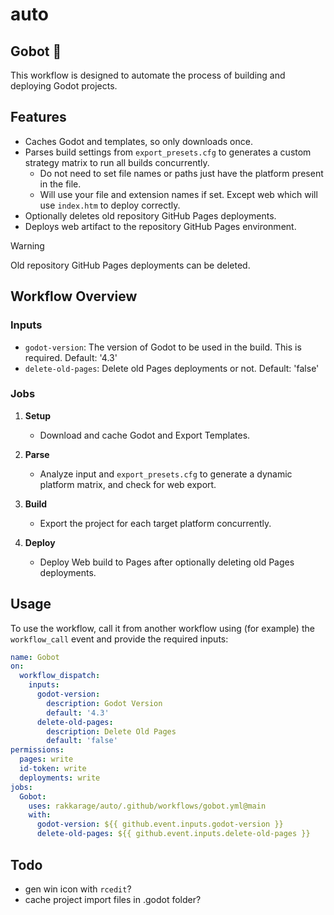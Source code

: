 # auto

## Gobot&nbsp;🤖

This workflow is designed to automate the process of building and deploying Godot projects.

## Features

- Caches Godot and templates, so only downloads once.
- Parses build settings from `export_presets.cfg` to generates a custom strategy matrix to run all builds concurrently.
	- Do not need to set file names or paths just have
	the platform present in the file.
	- Will use your file and extension names if set. Except web which will use `index.htm` to deploy correctly.
- Optionally deletes old repository GitHub Pages deployments.
- Deploys web artifact to the repository GitHub Pages environment.

> [!WARNING]
> Old repository GitHub Pages deployments can be deleted.

## Workflow Overview

### Inputs

- `godot-version`: The version of Godot to be used in the build. This is required. Default: '4.3'
- `delete-old-pages`: Delete old Pages deployments or not. Default: 'false'

### Jobs

1. **Setup**
	- Download and cache Godot and Export Templates.

2. **Parse**
	- Analyze input and `export_presets.cfg` to generate a dynamic platform matrix, and check for web export.

3. **Build**
	- Export the project for each target platform concurrently.

5. **Deploy**
	- Deploy Web build to Pages after optionally deleting old Pages deployments.

## Usage

To use the workflow, call it from another workflow using (for example) the `workflow_call` event and provide the required inputs:

```yaml
name: Gobot
on:
  workflow_dispatch:
    inputs:
      godot-version:
        description: Godot Version
        default: '4.3'
      delete-old-pages:
        description: Delete Old Pages
        default: 'false'
permissions:
  pages: write
  id-token: write
  deployments: write
jobs:
  Gobot:
    uses: rakkarage/auto/.github/workflows/gobot.yml@main
    with:
      godot-version: ${{ github.event.inputs.godot-version }}
      delete-old-pages: ${{ github.event.inputs.delete-old-pages }}
```

## Todo

- gen win icon with `rcedit`?
- cache project import files in .godot folder?

